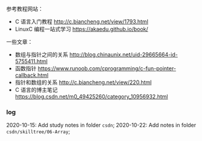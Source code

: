 参考教程网站：

- C 语言入门教程 http://c.biancheng.net/view/1793.html
- LinuxC 编程一站式学习 https://akaedu.github.io/book/

一些文章：

- 数组与指针之间的关系 http://blog.chinaunix.net/uid-29665664-id-5755411.html
- 函数指针 https://www.runoob.com/cprogramming/c-fun-pointer-callback.html
- 指针和数组的关系 http://c.biancheng.net/view/220.html
- C 语言的博主笔记 https://blog.csdn.net/m0_49425260/category_10956932.html

### log

2020-10-15: Add study notes in folder `csdn`;
2020-10-22: Add notes in folder `csdn/skilltree/06-Array`;
